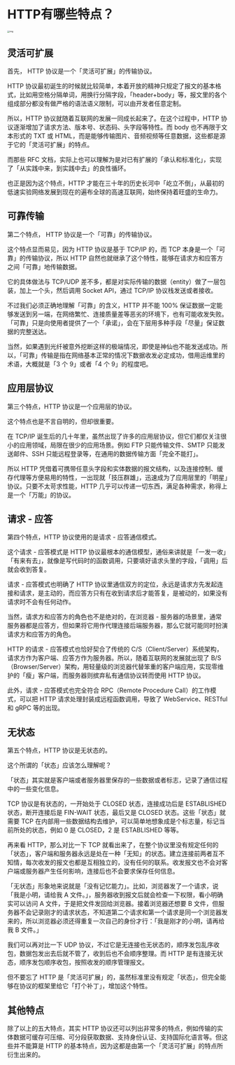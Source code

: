 # HTTP有哪些特点？

<img src="https://static001.geekbang.org/resource/image/78/4a/7808b195c921e0685958c20509855d4a.png" alt="img" style="zoom: 33%;" />

## 灵活可扩展

首先， HTTP 协议是一个「灵活可扩展」的传输协议。

HTTP 协议最初诞生的时候就比较简单，本着开放的精神只规定了报文的基本格式，比如用空格分隔单词，用换行分隔字段，「header+body」等，报文里的各个组成部分都没有做严格的语法语义限制，可以由开发者任意定制。

所以，HTTP 协议就随着互联网的发展一同成长起来了。在这个过程中，HTTP 协议逐渐增加了请求方法、版本号、状态码、头字段等特性。而 body 也不再限于文本形式的 TXT 或 HTML，而是能够传输图片、音频视频等任意数据，这些都是源于它的「灵活可扩展」的特点。

而那些 RFC 文档，实际上也可以理解为是对已有扩展的「承认和标准化」，实现了「从实践中来，到实践中去」的良性循环。

也正是因为这个特点，HTTP 才能在三十年的历史长河中「屹立不倒」，从最初的低速实验网络发展到现在的遍布全球的高速互联网，始终保持着旺盛的生命力。

## 可靠传输

第二个特点， HTTP 协议是一个「可靠」的传输协议。

这个特点显而易见，因为 HTTP 协议是基于 TCP/IP 的，而 TCP 本身是一个「可靠」的传输协议，所以 HTTP 自然也就继承了这个特性，能够在请求方和应答方之间「可靠」地传输数据。

它的具体做法与 TCP/UDP 差不多，都是对实际传输的数据（entity）做了一层包装，加上一个头，然后调用 Socket API，通过 TCP/IP 协议栈发送或者接收。

不过我们必须正确地理解「可靠」的含义，HTTP 并不能 100% 保证数据一定能够发送到另一端，在网络繁忙、连接质量差等恶劣的环境下，也有可能收发失败。「可靠」只是向使用者提供了一个「承诺」，会在下层用多种手段「尽量」保证数据的完整送达。

当然，如果遇到光纤被意外挖断这样的极端情况，即使是神仙也不能发送成功。所以，「可靠」传输是指在网络基本正常的情况下数据收发必定成功，借用运维里的术语，大概就是「3 个 9」或者「4 个 9」的程度吧。

## 应用层协议

第三个特点，HTTP 协议是一个应用层的协议。

这个特点也是不言自明的，但却很重要。

在 TCP/IP 诞生后的几十年里，虽然出现了许多的应用层协议，但它们都仅关注很小的应用领域，局限在很少的应用场景。例如 FTP 只能传输文件、SMTP 只能发送邮件、SSH 只能远程登录等，在通用的数据传输方面「完全不能打」。

所以 HTTP 凭借着可携带任意头字段和实体数据的报文结构，以及连接控制、缓存代理等方便易用的特性，一出现就「技压群雄」，迅速成为了应用层里的「明星」协议。只要不太苛求性能，HTTP 几乎可以传递一切东西，满足各种需求，称得上是一个「万能」的协议。

## 请求 - 应答

第四个特点，HTTP 协议使用的是请求 - 应答通信模式。

这个请求 - 应答模式是 HTTP 协议最根本的通信模型，通俗来讲就是「一发一收」「有来有去」，就像是写代码时的函数调用，只要填好请求头里的字段，「调用」后就会收到答复。

请求 - 应答模式也明确了 HTTP 协议里通信双方的定位，永远是请求方先发起连接和请求，是主动的，而应答方只有在收到请求后才能答复，是被动的，如果没有请求时不会有任何动作。

当然，请求方和应答方的角色也不是绝对的，在浏览器 - 服务器的场景里，通常服务器都是应答方，但如果将它用作代理连接后端服务器，那么它就可能同时扮演请求方和应答方的角色。

HTTP 的请求 - 应答模式也恰好契合了传统的 C/S（Client/Server）系统架构，请求方作为客户端、应答方作为服务器。所以，随着互联网的发展就出现了 B/S（Browser/Server）架构，用轻量级的浏览器代替笨重的客户端应用，实现零维护的「瘦」客户端，而服务器则摈弃私有通信协议转而使用 HTTP 协议。

此外，请求 - 应答模式也完全符合 RPC（Remote Procedure Call）的工作模式，可以把 HTTP 请求处理封装成远程函数调用，导致了 WebService、RESTful 和 gRPC 等的出现。

## 无状态

第五个特点，HTTP 协议是无状态的。

这个所谓的「状态」应该怎么理解呢？

「状态」其实就是客户端或者服务器里保存的一些数据或者标志，记录了通信过程中的一些变化信息。

TCP 协议是有状态的，一开始处于 CLOSED 状态，连接成功后是 ESTABLISHED 状态，断开连接后是 FIN-WAIT 状态，最后又是 CLOSED 状态。这些「状态」就需要 TCP 在内部用一些数据结构去维护，可以简单地想象成是个标志量，标记当前所处的状态，例如 0 是 CLOSED，2 是 ESTABLISHED 等等。

再来看 HTTP，那么对比一下 TCP 就看出来了，在整个协议里没有规定任何的「状态」，客户端和服务器永远是处在一种「无知」的状态。建立连接前两者互不知情，每次收发的报文也都是互相独立的，没有任何的联系。收发报文也不会对客户端或服务器产生任何影响，连接后也不会要求保存任何信息。

「无状态」形象地来说就是「没有记忆能力」。比如，浏览器发了一个请求，说「我是小明，请给我 A 文件。」，服务器收到报文后就会检查一下权限，看小明确实可以访问 A 文件，于是把文件发回给浏览器。接着浏览器还想要 B 文件，但服务器不会记录刚才的请求状态，不知道第二个请求和第一个请求是同一个浏览器发来的，所以浏览器必须还得重复一次自己的身份才行：「我是刚才的小明，请再给我 B 文件。」

我们可以再对比一下 UDP 协议，不过它是无连接也无状态的，顺序发包乱序收包，数据包发出去后就不管了，收到后也不会顺序整理。而 HTTP 是有连接无状态，顺序发包顺序收包，按照收发的顺序管理报文。

但不要忘了 HTTP 是「灵活可扩展」的，虽然标准里没有规定「状态」，但完全能够在协议的框架里给它「打个补丁」，增加这个特性。

## 其他特点

除了以上的五大特点，其实 HTTP 协议还可以列出非常多的特点，例如传输的实体数据可缓存可压缩、可分段获取数据、支持身份认证、支持国际化语言等。但这些并不能算是 HTTP 的基本特点，因为这都是由第一个「灵活可扩展」的特点所衍生出来的。